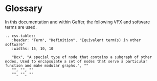# Glossary #

In this documentation and within Gaffer, the following VFX and software terms are used.

```eval_rst
.. csv-table::
   :header: "Term", "Definition", "Equivalent term(s) in other software"
   :widths: 15, 10, 10

   "Box", "A special type of node that contains a subgraph of other nodes. Used to encapsulate a set of nodes that serve a particular function and make modular graphs.", ""
   "", "", ""
   "", "", ""
```
